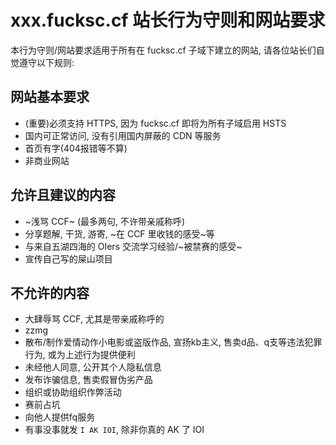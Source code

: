 # xxx.fucksc.cf 站长行为守则和网站要求

本行为守则/网站要求适用于所有在 fucksc.cf 子域下建立的网站, 
请各位站长们自觉遵守以下规则:

## 网站基本要求

 - (重要)必须支持 HTTPS, 因为 fucksc.cf 即将为所有子域启用 HSTS
 - 国内可正常访问, 没有引用国内屏蔽的 CDN 等服务
 - 首页有字(404报错等不算)
 - 非商业网站

## 允许且建议的内容

 - ~浅骂 CCF~ (最多两句, 不许带亲戚称呼)
 - 分享题解, 干货, 游寄, ~在 CCF 里收钱的感受~等
 - 与来自五湖四海的 OIers 交流学习经验/~被禁赛的感受~
 - 宣传自己写的屎山项目

## 不允许的内容

 - 大肆辱骂 CCF, 尤其是带亲戚称呼的
 - zzmg
 - 散布/制作爱情动作小电影或盗版作品, 宣扬kb主义, 售卖d品、q支等违法犯罪行为, 
   或为上述行为提供便利
 - 未经他人同意, 公开其个人隐私信息
 - 发布诈骗信息, 售卖假冒伪劣产品
 - 组织或协助组织作弊活动
 - 赛前占坑
 - 向他人提供fq服务
 - 有事没事就发 `I AK IOI`, 除非你真的 AK 了 IOI

